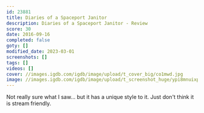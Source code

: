 ```yaml
---
id: 23881
title: Diaries of a Spaceport Janitor
description: Diaries of a Spaceport Janitor - Review
score: 30
date: 2016-09-16
completed: false
goty: []
modified_date: 2023-03-01
screenshots: []
tags: []
videos: []
cover: //images.igdb.com/igdb/image/upload/t_cover_big/co1mwd.jpg
image: //images.igdb.com/igdb/image/upload/t_screenshot_huge/ypi8mnuixpcz1mcqjmkh.jpg
---
```

Not really sure what I saw... but it has a unique style to it. Just don't think it is stream friendly.